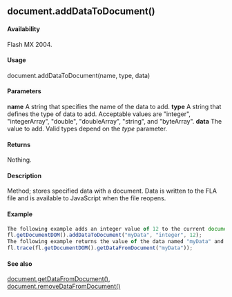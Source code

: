 ## document.addDataToDocument()

#### Availability

Flash MX 2004.

#### Usage

document.addDataToDocument(name, type, data)

#### Parameters

**name** A string that specifies the name of the data to add.
**type** A string that defines the type of data to add. Acceptable values are "integer", "integerArray", "double", "doubleArray", "string", and "byteArray".
**data** The value to add. Valid types depend on the *type* parameter.

#### Returns

Nothing.

#### Description

Method; stores specified data with a document. Data is written to the FLA file and is available to JavaScript when the file reopens.

#### Example

```javascript
The following example adds an integer value of 12 to the current document:
fl.getDocumentDOM().addDataToDocument("myData", "integer", 12);
The following example returns the value of the data named "myData" and displays the result in the Output panel:
fl.trace(fl.getDocumentDOM().getDataFromDocument("myData"));

```
#### See also

[document.getDataFromDocument()](#!AdobeDocs/developers-animatesdk-docs/master/Document_object/docume76.md), [document.removeDataFromDocument()](#!AdobeDocs/developers-animatesdk-docs/master/Document_object/docum250.md)
